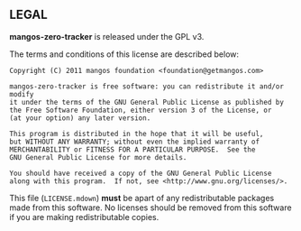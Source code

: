 ## LEGAL

**mangos-zero-tracker** is released under the GPL v3.

The terms and conditions of this license are described below:

    Copyright (C) 2011 mangos foundation <foundation@getmangos.com>
    
    mangos-zero-tracker is free software: you can redistribute it and/or modify
    it under the terms of the GNU General Public License as published by
    the Free Software Foundation, either version 3 of the License, or
    (at your option) any later version.
    
    This program is distributed in the hope that it will be useful,
    but WITHOUT ANY WARRANTY; without even the implied warranty of
    MERCHANTABILITY or FITNESS FOR A PARTICULAR PURPOSE.  See the
    GNU General Public License for more details.
    
    You should have received a copy of the GNU General Public License
    along with this program.  If not, see <http://www.gnu.org/licenses/>.

This file (`LICENSE.mdown`) **must** be apart of any redistributable packages
made from this software. No licenses should be removed from this software if
you are making redistributable copies.
